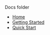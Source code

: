 <!-- docs/_sidebar.md -->

Docs folder

* [Home](/)
* [Getting Started](getting-started)
* [Quick Start](quick-start/)